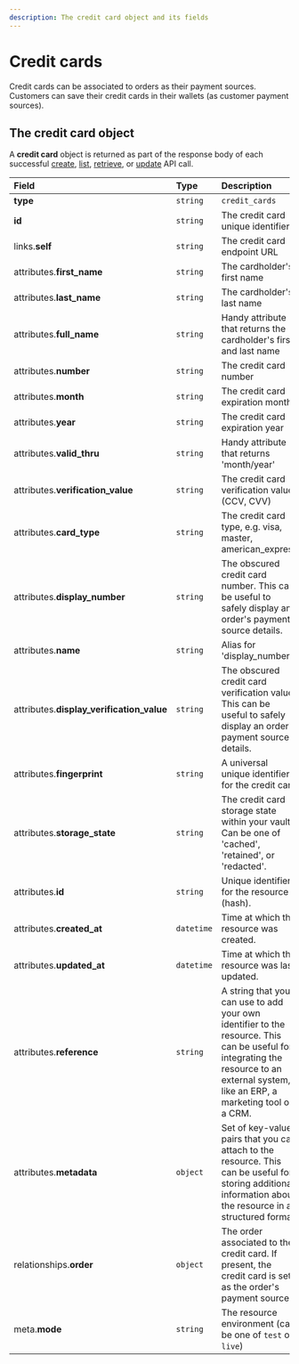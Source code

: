 ```yaml
---
description: The credit card object and its fields
---
```


# Credit cards

Credit cards can be associated to orders as their payment sources. Customers can save their credit cards in their wallets \(as customer payment sources\).

## The credit card object

A **credit card** object is returned as part of the response body of each successful [create](https://docs.commercelayer.io/resources/credit_cards/create_credit_card), [list](https://docs.commercelayer.io/resources/credit_cards/list_credit_cards), [retrieve](https://docs.commercelayer.io/resources/credit_cards/retrieve_credit_card), or [update](https://docs.commercelayer.io/resources/credit_cards/update_credit_card) API call.

| Field | Type | Description |
| :--- | :--- | :--- |
| **type** | `string` | `credit_cards` |
| **id** | `string` | The credit card unique identifier |
| links.**self** | `string` | The credit card endpoint URL |
| attributes.**first\_name** | `string` | The cardholder's first name |
| attributes.**last\_name** | `string` | The cardholder's last name |
| attributes.**full\_name** | `string` | Handy attribute that returns the cardholder's first and last name |
| attributes.**number** | `string` | The credit card number |
| attributes.**month** | `string` | The credit card expiration month |
| attributes.**year** | `string` | The credit card expiration year |
| attributes.**valid\_thru** | `string` | Handy attribute that returns 'month/year' |
| attributes.**verification\_value** | `string` | The credit card verification value \(CCV, CVV\) |
| attributes.**card\_type** | `string` | The credit card type, e.g. visa, master, american\_express |
| attributes.**display\_number** | `string` | The obscured credit card number. This can be useful to safely display an order's payment source details. |
| attributes.**name** | `string` | Alias for 'display\_number' |
| attributes.**display\_verification\_value** | `string` | The obscured credit card verification value. This can be useful to safely display an order's payment source details. |
| attributes.**fingerprint** | `string` | A universal unique identifier for the credit card |
| attributes.**storage\_state** | `string` | The credit card storage state within your vault. Can be one of 'cached', 'retained', or 'redacted'. |
| attributes.**id** | `string` | Unique identifier for the resource \(hash\). |
| attributes.**created\_at** | `datetime` | Time at which the resource was created. |
| attributes.**updated\_at** | `datetime` | Time at which the resource was last updated. |
| attributes.**reference** | `string` | A string that you can use to add your own identifier to the resource. This can be useful for integrating the resource to an external system, like an ERP, a marketing tool or a CRM. |
| attributes.**metadata** | `object` | Set of key-value pairs that you can attach to the resource. This can be useful for storing additional information about the resource in a structured format. |
| relationships.**order** | `object` | The order associated to the credit card. If present, the credit card is set as the order's payment source. |
| meta.**mode** | `string` | The resource environment \(can be one of `test` or `live`\) |

